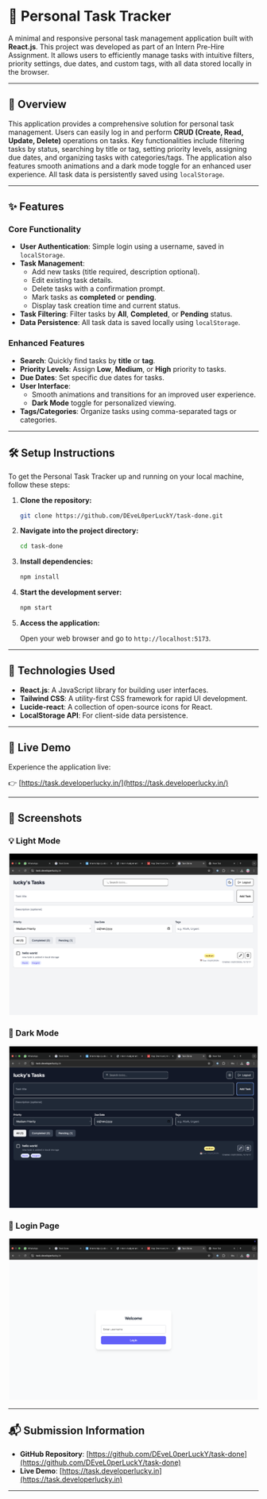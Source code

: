 # 📝 Personal Task Tracker

A minimal and responsive personal task management application built with **React.js**. This project was developed as part of an Intern Pre-Hire Assignment. It allows users to efficiently manage tasks with intuitive filters, priority settings, due dates, and custom tags, with all data stored locally in the browser.

---

## 📖 Overview

This application provides a comprehensive solution for personal task management. Users can easily log in and perform **CRUD (Create, Read, Update, Delete)** operations on tasks. Key functionalities include filtering tasks by status, searching by title or tag, setting priority levels, assigning due dates, and organizing tasks with categories/tags. The application also features smooth animations and a dark mode toggle for an enhanced user experience. All task data is persistently saved using `localStorage`.

---

## ✨ Features

### Core Functionality

* **User Authentication**: Simple login using a username, saved in `localStorage`.
* **Task Management**:
    * Add new tasks (title required, description optional).
    * Edit existing task details.
    * Delete tasks with a confirmation prompt.
    * Mark tasks as **completed** or **pending**.
    * Display task creation time and current status.
* **Task Filtering**: Filter tasks by **All**, **Completed**, or **Pending** status.
* **Data Persistence**: All task data is saved locally using `localStorage`.

### Enhanced Features

* **Search**: Quickly find tasks by **title** or **tag**.
* **Priority Levels**: Assign **Low**, **Medium**, or **High** priority to tasks.
* **Due Dates**: Set specific due dates for tasks.
* **User Interface**:
    * Smooth animations and transitions for an improved user experience.
    * **Dark Mode** toggle for personalized viewing.
* **Tags/Categories**: Organize tasks using comma-separated tags or categories.

---

## 🛠 Setup Instructions

To get the Personal Task Tracker up and running on your local machine, follow these steps:

1.  **Clone the repository:**

    ```bash
    git clone https://github.com/DEveL0perLuckY/task-done.git
    ```

2.  **Navigate into the project directory:**

    ```bash
    cd task-done
    ```

3.  **Install dependencies:**

    ```bash
    npm install
    ```

4.  **Start the development server:**

    ```bash
    npm start
    ```

5.  **Access the application:**

    Open your web browser and go to `http://localhost:5173`.

---

## 🚀 Technologies Used

* **React.js**: A JavaScript library for building user interfaces.
* **Tailwind CSS**: A utility-first CSS framework for rapid UI development.
* **Lucide-react**: A collection of open-source icons for React.
* **LocalStorage API**: For client-side data persistence.

---

## 🔗 Live Demo

Experience the application live:

👉 [https://task.developerlucky.in/](https://task.developerlucky.in/)

---

## 📸 Screenshots

### 💡 Light Mode

<p align="center">
  <img src="https://github.com/DEveL0perLuckY/task-done/blob/main/light.png?raw=true" width="500" alt="Personal Task Tracker Light Mode Screenshot" />
</p>

### 🌙 Dark Mode

<p align="center">
  <img src="https://github.com/DEveL0perLuckY/task-done/blob/main/dark.png?raw=true" width="500" alt="Personal Task Tracker Dark Mode Screenshot" />
</p>

### 🔐 Login Page

<p align="center">
  <img src="https://github.com/DEveL0perLuckY/task-done/blob/main/login.png?raw=true" width="500" alt="Personal Task Tracker Login Page Screenshot" />
</p>

---


## 📬 Submission Information

* **GitHub Repository**: [https://github.com/DEveL0perLuckY/task-done](https://github.com/DEveL0perLuckY/task-done)
* **Live Demo**: [https://task.developerlucky.in](https://task.developerlucky.in)

---